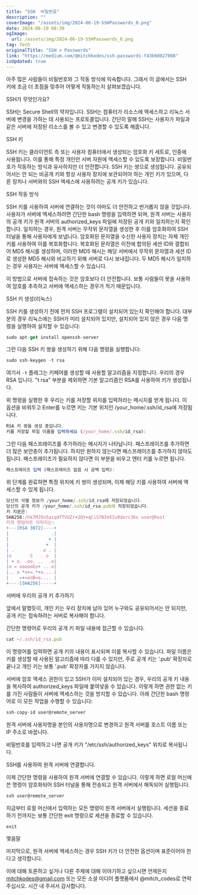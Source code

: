 ```yaml
---
title: "SSH  비밀번호"
description: ""
coverImage: "/assets/img/2024-06-19-SSHPasswords_0.png"
date: 2024-06-19 08:39
ogImage: 
  url: /assets/img/2024-06-19-SSHPasswords_0.png
tag: Tech
originalTitle: "SSH > Passwords"
link: "https://medium.com/@mitchkodes/ssh-passwords-f43b9d027008"
isUpdated: true
---
```






아주 많은 사람들이 비밀번호와 그 작동 방식에 익숙합니다. 그래서 이 글에서는 SSH 키에 조금 더 초점을 맞추어 어떻게 작동하는지 살펴보겠습니다.

SSH가 무엇인가요?

SSH는 Secure Shell의 약자입니다. SSH는 컴퓨터가 리소스에 액세스하고 리눅스 서버에 변경을 가하는 데 사용되는 프로토콜입니다. 간단히 말해 SSH는 사용자가 파일과 같은 서버에 저장된 리소스를 볼 수 있고 변경할 수 있도록 해줍니다.

<div class="content-ad"></div>

SSH 키

SSH 키는 클라이언트 측 또는 사용자 컴퓨터에서 생성되는 암호화 키 세트로, 인증에 사용됩니다. 이를 통해 특정 개인만 서버 자원에 액세스할 수 있도록 보장합니다. 비밀번호가 작동하는 방식과 유사하지만 더 안전합니다. SSH 키는 쌍으로 생성됩니다. 공유되어서는 안 되는 비공개 키와 항상 사용자 장치에 보관되어야 하는 개인 키가 있으며, 다른 장치나 서버와의 SSH 액세스에 사용하려는 공개 키가 있습니다.

SSH 작동 방식

SSH 키를 사용하여 서버에 연결하는 것이 아마도 더 안전하고 번거롭지 않을 것입니다. 사용자가 서버에 액세스하려면 간단한 bash 명령을 입력하면 되며, 원격 서버는 사용자의 공개 키가 원격 서버의 authorized_keys 파일에 저장된 공개 키와 일치하는지 확인합니다. 일치하는 경우, 원격 서버는 무작위 문자열을 생성한 후 이를 암호화하여 SSH 터널을 통해 사용자에게 보냅니다. 암호화된 문자열을 수신한 사용자 장치는 자체 개인 키를 사용하여 이를 복호화합니다. 복호화된 문자열은 이전에 합의된 세션 ID와 결합되어 MD5 해시를 생성하며, 이러한 MD5 해시는 해당 서버에서 무작위 문자열과 세션 ID로 생성한 MD5 해시와 비교하기 위해 서버로 다시 보내집니다. 두 MD5 해시가 일치하는 경우 사용자는 서버에 액세스할 수 있습니다.

<div class="content-ad"></div>

이 방법으로 서버에 접속하는 것은 암호보다 더 안전합니다. 보통 사람들이 봇을 사용하여 암호를 추측하고 서버에 액세스하는 경우가 적기 때문입니다.

SSH 키 생성(리눅스)

SSH 키를 생성하기 전에 먼저 SSH 프로그램이 설치되어 있는지 확인해야 합니다. 대부분의 경우 리눅스에는 SSH가 미리 설치되어 있지만, 설치되어 있지 않은 경우 다음 명령을 실행하여 설치할 수 있습니다:

```js
sudo apt-get install openssh-server
```

<div class="content-ad"></div>

그런 다음 SSH 키 쌍을 생성하기 위해 다음 명령을 실행합니다:

```js
sudo ssh-keygen -t rsa
```

여기서 `-t` 플래그는 키페어를 생성할 때 사용할 알고리즘을 지정합니다. 우리의 경우 RSA 입니다. "t rsa" 부분을 제외하면 기본 알고리즘인 RSA를 사용하여 키가 생성됩니다.

위 명령을 실행한 후 우리는 키를 저장할 위치를 입력하라는 메시지를 받게 됩니다. 이 옵션을 비워두고 Enter를 누르면 키는 기본 위치인 /your_home/.ssh/id_rsa에 저장됩니다.

<div class="content-ad"></div>

```js
RSA 키 쌍을 생성 중입니다.
키를 저장할 파일 이름을 입력하세요 (/your_home/.ssh/id_rsa):
```

그런 다음 패스프레이즈를 추가하라는 메시지가 나타납니다. 패스프레이즈를 추가하면 더 많은 보안층이 추가됩니다. 하지만 원하지 않는다면 패스프레이즈를 추가하지 않아도 됩니다. 패스프레이즈가 필요하지 않다면 이 부분을 비우고 엔터 키를 누르면 됩니다.

```js
패스프레이즈 입력 (패스프레이즈 없음 시 공백 입력):
```

위 단계를 완료하면 특정 위치에 키 쌍이 생성되며, 이제 해당 키를 사용하여 서버에 액세스할 수 있게 됩니다.

<div class="content-ad"></div>

```js
당신의 식별 정보가 /your_home/.ssh/id_rsa에 저장되었습니다.
당신의 공개 키가 /your_home/.ssh/id_rsa.pub에 저장되었습니다.
키 지문은:
SHA256:/hk7MJ5n5aiqdfTVUZr+2Qt+qCiS7BIm5Iv0dxrc3ks user@host
키의 랜덤아트 이미지는:
+---[RSA 3072]----+
|                .|
|               + |
|              +  |
| .           o . |
|o       S   . o  |
| + o. .oo. ..  .o|
|o = oooooEo+ ...o|
|.. o *o+=.*+o....|
|    =+=ooB=o.... |
+----[SHA256]-----+
```

서버에 우리의 공개 키 추가하기

앞에서 말했듯이, 개인 키는 우리 장치에 남아 있어 누구와도 공유되어서는 안 되지만, 공개 키는 접속하려는 서버로 복사해야 합니다.

간단한 명령어로 우리의 공개 키 파일 내용에 접근할 수 있습니다.


<div class="content-ad"></div>

```js
cat ~/.ssh/id_rsa.pub
```

이 명령어를 입력하면 공개 키의 내용이 표시되며 이를 복사할 수 있습니다. 파일 이름은 키를 생성할 때 사용된 알고리즘에 따라 다를 수 있지만, 주로 공개 키는 ‘.pub’ 확장자로 끝나고 개인 키는 보통 ‘.pub’ 확장자를 가지지 않습니다.

서버에 암호 액세스 권한이 있고 SSH가 이미 설치되어 있는 경우, 우리의 공개 키 내용을 복사하여 authorized_keys 파일에 붙여넣을 수 있습니다. 이렇게 하면 권한 없는 키를 가진 사람들이 서버에 액세스하는 것을 방지할 수 있습니다. 아래 간단한 bash 명령어로 이 모든 작업을 수행할 수 있습니다:

```js
ssh-copy-id user@remote_server
```  

<div class="content-ad"></div>

원격 서버에 사용자명을 본인의 사용자명으로 변경하고 원격 서버를 호스트 이름 또는 IP 주소로 바꿉니다.

비밀번호를 입력하고 나면 공개 키가 "/etc/ssh/authorized_keys" 위치로 복사됩니다.

SSH를 사용하여 원격 서버에 연결합니다.

이제 간단한 명령을 사용하여 원격 서버에 연결할 수 있습니다. 이렇게 하면 로컬 머신에 쓴 명령이 암호화되어 SSH 터널을 통해 전송되고 원격 서버에서 해독되어 실행됩니다.

<div class="content-ad"></div>

```js
ssh user@remote_server
```

지금부터 로컬 머신에서 입력하는 모든 명령이 원격 서버에서 실행됩니다. 세션을 종료하기 전까지는 보통 간단한 exit 명령으로 세션을 종료할 수 있습니다.

```js
exit
```

맺음말


<div class="content-ad"></div>

마지막으로, 원격 서버에 액세스하는 경우 SSH 키가 더 안전한 옵션이며 표준이어야 한다고 생각합니다.

이에 대해 토론하고 싶거나 다른 주제에 대해 이야기하고 싶으시면 언제든지 mitchkodes@gmail.com 또는 모든 소셜 미디어 플랫폼에서 @mitch_codes로 연락 주십시오. 시간 내 주셔서 감사합니다.